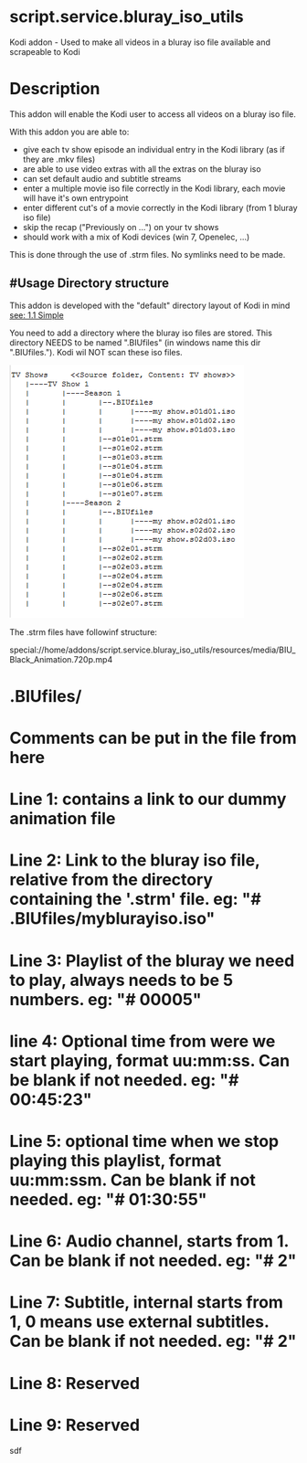 # script.service.bluray_iso_utils
Kodi addon - Used to make all videos in a bluray iso file available and scrapeable to Kodi

# Description
This addon will enable the Kodi user to access all videos on a bluray iso file.

With this addon you are able to:
- give each tv show episode an individual entry in the Kodi library (as if they are .mkv files)
- are able to use video extras with all the extras on the bluray iso
- can set default audio and subtitle streams
- enter a multiple movie iso file correctly in the Kodi library, each movie will have it's own entrypoint
- enter different cut's of a movie correctly in the Kodi library (from 1 bluray iso file)
- skip the recap ("Previously on ...") on your tv shows
- should work with a mix of Kodi devices (win 7, Openelec, ...)

This is done through the use of .strm files. No symlinks need to be made. 

#Usage
Directory structure
--------------------
This addon is developed with the "default" directory layout of Kodi in mind  [see: 1.1 Simple](http://kodi.wiki/view/Naming_video_files/TV_shows)

You need to add a directory where the bluray iso files are stored. This directory NEEDS to be named ".BIUfiles" (in windows name this dir ".BIUfiles."). Kodi wil NOT scan these iso files. 

![alt text](https://raw.githubusercontent.com/Wimpie-ccc/helperfiles/master/TV-file-structure.png)

The .strm files have followinf structure:

special://home/addons/script.service.bluray_iso_utils/resources/media/BIU_Black_Animation.720p.mp4
# .BIUfiles/
#
#
#
#
#
#
#
# Comments can be put in the file from here
# Line 1: contains a link to our dummy animation file
# Line 2: Link to the bluray iso file, relative from the directory containing the '.strm' file. eg: "# .BIUfiles/myblurayiso.iso"
# Line 3: Playlist of the bluray we need to play, always needs to be 5 numbers. eg: "# 00005"
# line 4: Optional time from were we start playing, format uu:mm:ss. Can be blank if not needed. eg: "# 00:45:23"
# Line 5: optional time when we stop playing this playlist, format uu:mm:ssm. Can be blank if not needed. eg: "# 01:30:55"
# Line 6: Audio channel, starts from 1. Can be blank if not needed. eg: "# 2"
# Line 7: Subtitle, internal starts from 1, 0 means use external subtitles. Can be blank if not needed. eg: "# 2"
# Line 8: Reserved
# Line 9: Reserved

sdf
